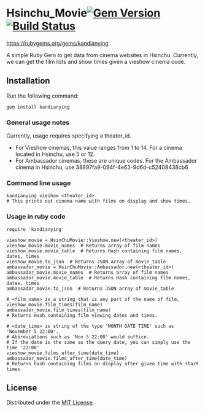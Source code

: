 # Hsinchu_Movie[![Gem Version](https://badge.fury.io/rb/kandianying.svg)](https://badge.fury.io/rb/kandianying)[![Build Status](https://travis-ci.org/SOAupstart2/Hsinchu_Movie.svg)](https://travis-ci.org/SOAupstart2/Hsinchu_Movie)

https://rubygems.org/gems/kandianying

A simple Ruby Gem to get data from cinema websites in Hsinchu. Currently, we can get the film lists and show times given a vieshow cinema code.

## Installation

Run the following command:
```
gem install kandianying
```

### General usage notes
Currently, usage requires specifying a theater_id.
- For Vieshow cinemas, this value ranges from 1 to 14. For a cinema located in Hsinchu, use 5 or 12.
- For Ambassador cinemas, these are unique codes. For the Ambassador cinema in Hsinchu, use 38897fa9-094f-4e63-9d6d-c52408438cb6

### Command line usage
```
kandianying vieshow <theater_id>
# This prints out cinema name with films on display and show times.
```

### Usage in ruby code
```
require 'kandianying'

vieshow_movie = HsinChuMovie::Vieshow.new(<theater_id>)
vieshow_movie.movie_names  # Returns array of film names
vieshow_movie.movie_table  # Returns Hash containing film names, dates, times
vieshow_movie.to_json  # Returns JSON array of movie_table
ambassador_movie = HsinChuMovie::Ambassador.new(<theater_id>)
ambassador_movie.movie_names  # Returns array of film names
ambassador_movie.movie_table  # Returns Hash containing film names, dates, times
ambassador_movie.to_json  # Returns JSON array of movie_table

# <film_name> is a string that is any part of the name of film.
vieshow_movie.film_times(film_name)
ambassador_movie.film_times(film_name)
# Returns Hash containing film viewing dates and times.

# <date_time> is string of the type 'MONTH DATE TIME' such as 'November 5 22:00'.
# Abbreviations such as 'Nov 5 22:00' would suffice.
# If the date is the same as the query date, you can simply use the time '22:00'
vieshow_movie.films_after_time(date_time)
ambassador_movie.films_after_time(date_time)
# Returns hash containing films on display after given time with start times
```

## License
Distributed under the [MIT License](LICENSE).
